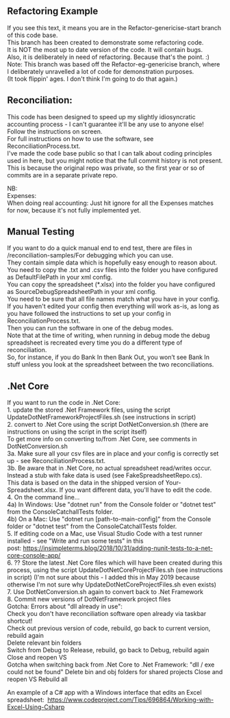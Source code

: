 ## Refactoring Example  
If you see this text, it means you are in the Refactor-genericise-start branch of this code base.  
This branch has been created to demonstrate some refactoring code.  
It is NOT the most up to date version of the code. It will contain bugs.  
Also, it is deliberately in need of refactoring. Because that's the point. :)  
Note: This branch was based off the Refactor-eg-genericise branch, where I deliberately unravelled a lot of code for demonstration purposes.  
(It took flippin' ages. I don't think I'm going to do that again.)  

## Reconciliation:   
This code has been designed to speed up my slightly idiosyncratic accounting process - I can't guarantee it'll be any use to anyone else!  
Follow the instructions on screen.  
For full instructions on how to use the software, see ReconciliationProcess.txt.  
I've made the code base public so that I can talk about coding principles used in here, but you might notice that the full commit history is not present. This is because the original repo was private, so the first year or so of commits are in a separate private repo.  

NB:  
	Expenses:  
	When doing real accounting: Just hit ignore for all the Expenses matches for now, because it's not fully implemented yet.  

## Manual Testing

If you want to do a quick manual end to end test, there are files in /reconciliation-samples/For debugging which you can use.  
They contain simple data which is hopefully easy enough to reason about.  
You need to copy the .txt and .csv files into the folder you have configured as DefaultFilePath in your xml config.  
You can copy the spreadsheet (*.xlsx) into the folder you have configured as SourceDebugSpreadsheetPath in your xml config.  
You need to be sure that all file names match what you have in your config. If you haven't edited your config then everything will work as-is, as long as you have followed the instructions to set up your config in ReconciliationProcess.txt.  
Then you can run the software in one of the debug modes.  
Note that at the time of writing, when running in debug mode the debug spreadsheet is recreated every time you do a different type of reconciliation.  
So, for instance, if you do Bank In then Bank Out, you won’t see Bank In stuff unless you look at the spreadsheet between the two reconciliations.  
	
## .Net Core   

If you want to run the code in .Net Core:   
	1.	update the stored .Net Framework files, using the script UpdateDotNetFrameworkProjectFiles.sh (see instructions in script)   
	2.	convert to .Net Core using the script DotNetConversion.sh (there are instructions on using the script in the script itself)   
		To get more info on converting to/from .Net Core, see comments in DotNetConversion.sh  
	3a. Make sure all your csv files are in place and your config is correctly set up - see ReconciliationProcess.txt.  
	3b. Be aware that in .Net Core, no actual spreadsheet read/writes occur. Instead a stub with fake data is used (see FakeSpreadsheetRepo.cs).  
	This data is based on the data in the shipped version of Your-Spreadsheet.xlsx. If you want different data, you'll have to edit the code.  
	4.	On the command line...  	
	4a) In Windows: Use "dotnet run" from the Console folder or "dotnet test" from the ConsoleCatchallTests folder.  
	4b) On a Mac: Use "dotnet run [path-to-main-config]" from the Console folder or "dotnet test" from the ConsoleCatchallTests folder.  
	5.	If editing code on a Mac, use Visual Studio Code with a test runner installed - see "Write and run some tests" in this post: https://insimpleterms.blog/2018/10/31/adding-nunit-tests-to-a-net-core-console-app/   
	6. ?? Store the latest .Net Core files which will have been created during this process, using the script UpdateDotNetCoreProjectFiles.sh (see instructions in script) (I'm not sure about this - I added this in May 2019 because otherwise I'm not sure why UpdateDotNetCoreProjectFiles.sh even exists)  
	7. Use DotNetConversion.sh again to convert back to .Net Framework  
	8. Commit new versions of DotNetFramework project files  
Gotcha: Errors about "dll already in use":   
	Check you don't have reconciliation software open already via taskbar shortcut!   
	Check out previous version of code, rebuild, go back to current version, rebuild again  
	Delete relevant bin folders  
	Switch from Debug to Release, rebuild, go back to Debug, rebuild again  
	Close and reopen VS  
Gotcha when switching back from .Net Core to .Net Framework: "dll / exe could not be found"	
	Delete bin and obj folders for shared projects
	Close and reopen VS
	Rebuild all
	
An example of a C# app with a Windows interface that edits an Excel spreadsheet:  
https://www.codeproject.com/Tips/696864/Working-with-Excel-Using-Csharp    
    